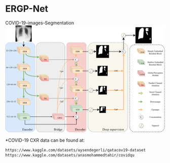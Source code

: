 # ERGP-Net
COVID-19-images-Segmentation
![image](https://github.com/ThirteenYue/ERGP-Net/blob/master/ergpnet.png)

*COVID-19 CXR data can be found at:

    https://www.kaggle.com/datasets/aysendegerli/qatacov19-dataset
    https://www.kaggle.com/datasets/anasmohammedtahir/covidqu

